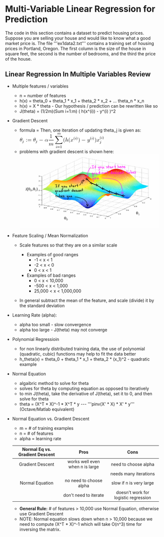 Multi-Variable Linear Regression for Prediction
===============================================

The code in this section contains a dataset to predict housing prices. Suppose you are selling
your house and would like to know what a good market price is. The file '''ex1data2.txt''' contains
a training set of housing prices in Portland, Oregon. The first column is the size of the house
in square feet, the second is the number of bedrooms, and the third the price of the house.


## Linear Regression In Multiple Variables Review


- Multiple features / variables
  + n = number of features
  + h(x) = theta_0 + theta_1 * x_1 + theta_2 * x_2 + ... theta_n * x_n
  + h(x) = X * theta - Our hypothesis / prediction can be rewritten like so
  + J(theta) = (1/2m)(Sum i=1:m) ( h(x^(i)) - y^(i) )^2

- Gradient Descent
  + formula = Then, one iteration of updating theta_j is given as:  
  ![alt text](imgs/update_eq.gif)
  + problems with gradient descent is shown here:  
  ![alt text](imgs/grad.jpeg)

- Feature Scaling / Mean Normalization
  + Scale features so that they are on a similar scale
    - Examples of good ranges
      + -1 < x < 1
      + -2 < x < 0
      + 0 < x < 1
    - Examples of bad ranges
      + 0 < x < 10,000
      + -500 < x < 1,000
      + 25,000 < x < 1,000,000

  + In general subtract the mean of the feature, and scale (divide) it by the standard deviation


- Learning Rate (alpha):
   + alpha too small - slow convergence
   + alpha too large - J(theta) may not converge

- Polynomial Regressioin
   + for non linearly distributed training data, the use of polynomial (quadratic, cubic) functions may help to fit the data better
   + h_theta(x) = theta_0 + theta_1 * x_1 + theta_2 * (x_1)^2  - quadratic example

- Normal Equation
  + algaibric method to solve for theta
  + solves for theta by computing equation as opposed to iteratively
  + to min J(theta), take the derivative of J(theta), set it to 0, and then solve for theta
  + theta = (X^T * X)^-1 * X^T * y  --- '''pinv(X' * X) * X' * y''' (Octave/Matlab equivalent)

- Normal Equation vs. Gradient Descent
  + m = # of training examples
  + n = # of features
  + alpha = learning rate


  |Normal Eq vs. Gradient Descent|Pros                              |Cons                                  |
  |:----------------------------:|:--------------------------------:|:------------------------------------:|
  |Gradient Descent              |works well even when n is large   |need to choose alpha                  |
  |                              |                                  |needs many iterations                 |
  |Normal Equation               |no need to choose alpha           |slow if n is very large               |
  |                              |don't need to iterate             |doesn't work for logistic regression  |

   + <b>General Rule:</b> # of features > 10,000 use Normal Equation, otherwise use Gradient Descent
   + NOTE: Normal equation slows down when n > 10,000 because we need to compute (X^T * X)^-1 which will take O(n^3) time for inversing the matrix.
